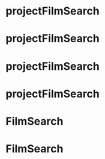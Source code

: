 # projectFilmSearch
# projectFilmSearch
# projectFilmSearch
# projectFilmSearch
# FilmSearch
# FilmSearch
